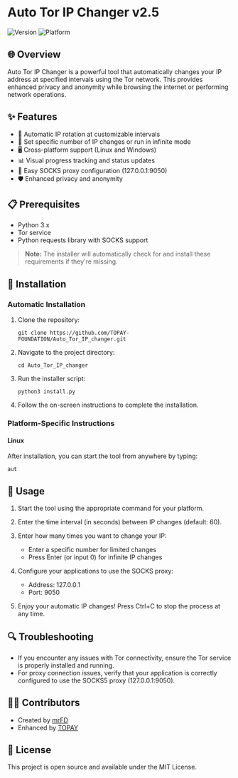 # Auto Tor IP Changer v2.5

![Version](https://img.shields.io/badge/Version-2.5-brightgreen)
![Platform](https://img.shields.io/badge/Platform-Linux-blue%20%7C)

## 🌐 Overview

Auto Tor IP Changer is a powerful tool that automatically changes your IP address at specified intervals using the Tor network. This provides enhanced privacy and anonymity while browsing the internet or performing network operations.

## ✨ Features

- 🔄 Automatic IP rotation at customizable intervals
- 🔢 Set specific number of IP changes or run in infinite mode
- 🖥️ Cross-platform support (Linux and Windows)
- 📊 Visual progress tracking and status updates
- 🔌 Easy SOCKS proxy configuration (127.0.0.1:9050)
- 🛡️ Enhanced privacy and anonymity

## 📋 Prerequisites

- Python 3.x
- Tor service
- Python requests library with SOCKS support

> **Note:** The installer will automatically check for and install these requirements if they're missing.

## 🔧 Installation

### Automatic Installation

1. Clone the repository:

   ```
   git clone https://github.com/TOPAY-FOUNDATION/Auto_Tor_IP_changer.git
   ```

2. Navigate to the project directory:

   ```
   cd Auto_Tor_IP_changer
   ```

3. Run the installer script:

   ```
   python3 install.py
   ```

4. Follow the on-screen instructions to complete the installation.

### Platform-Specific Instructions

#### Linux

After installation, you can start the tool from anywhere by typing:

```
aut
```

## 🚀 Usage

1. Start the tool using the appropriate command for your platform.

2. Enter the time interval (in seconds) between IP changes (default: 60).

3. Enter how many times you want to change your IP:
   - Enter a specific number for limited changes
   - Press Enter (or input 0) for infinite IP changes

4. Configure your applications to use the SOCKS proxy:
   - Address: 127.0.0.1
   - Port: 9050

5. Enjoy your automatic IP changes! Press Ctrl+C to stop the process at any time.

## 🔍 Troubleshooting

- If you encounter any issues with Tor connectivity, ensure the Tor service is properly installed and running.
- For proxy connection issues, verify that your application is correctly configured to use the SOCKS5 proxy (127.0.0.1:9050).

## 👨‍💻 Contributors

- Created by [mrFD](http://facebook.com/ninja.hackerz.kurdish/)
- Enhanced by [TOPAY](https://x.com/TopayFoundation/)

## 📜 License

This project is open source and available under the MIT License.

